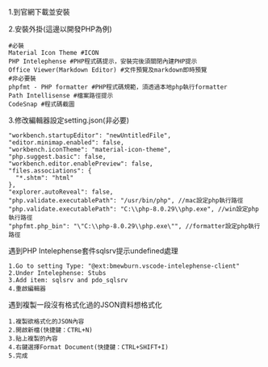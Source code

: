 1.到官網下載並安裝

2.安裝外掛(這邊以開發PHP為例)

```shell
#必裝
Material Icon Theme #ICON
PHP Intelephense #PHP程式碼提示，安裝完後須關閉內建PHP提示
Office Viewer(Markdown Editor) #文件預覽及markdown即時預覽
#非必要裝
phpfmt - PHP formatter #PHP程式碼規範，須透過本地php執行formatter
Path Intellisense #檔案路徑提示
CodeSnap #程式碼截圖
```

3.修改編輯器設定setting.json(非必要)

```shell
"workbench.startupEditor": "newUntitledFile",
"editor.minimap.enabled": false,
"workbench.iconTheme": "material-icon-theme",
"php.suggest.basic": false,
"workbench.editor.enablePreview": false,
"files.associations": {
  "*.shtm": "html"
},
"explorer.autoReveal": false,
"php.validate.executablePath": "/usr/bin/php", //mac設定php執行路徑
"php.validate.executablePath": "C:\\php-8.0.29\\php.exe", //win設定php執行路徑
"phpfmt.php_bin": "\"C:\\php-8.0.29\\php.exe\"", //formatter設定php執行路徑
```

遇到PHP Intelephense套件sqlsrv提示undefined處理

```shell
1.Go to setting Type: "@ext:bmewburn.vscode-intelephense-client"
2.Under Intelephense: Stubs
3.Add item: sqlsrv and pdo_sqlsrv
4.重啟編輯器
```

遇到複製一段沒有格式化過的JSON資料想格式化

```shell
1.複製欲格式化的JSON內容
2.開啟新檔(快捷鍵：CTRL+N)
3.貼上複製的內容
4.右鍵選擇Format Document(快捷鍵：CTRL+SHIFT+I)
5.完成
```
